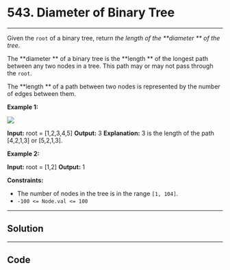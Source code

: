 # 543. Diameter of Binary Tree

---

Given the `root` of a binary tree, return _the length of the **diameter ** of the tree_.

The **diameter ** of a binary tree is the **length ** of the longest path between any two nodes in a tree. This path may or may not pass through the `root`.

The **length ** of a path between two nodes is represented by the number of edges between them.

 

**Example 1:**

![](https://assets.leetcode.com/uploads/2021/03/06/diamtree.jpg)


**Input:** root = [1,2,3,4,5]
**Output:** 3
**Explanation:** 3 is the length of the path [4,2,1,3] or [5,2,1,3].


**Example 2:**


**Input:** root = [1,2]
**Output:** 1


 

**Constraints:**

  * The number of nodes in the tree is in the range `[1, 104]`.
  * `-100 <= Node.val <= 100`

---

## Solution



---

## Code
```python


```